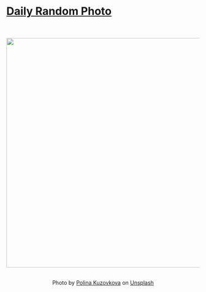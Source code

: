# [Daily Random Photo](https://www.dailyrandomphoto.com/)

<div align="center">
  <br>
  <br>
  <a href="https://www.dailyrandomphoto.com/p/2023/2023-03-17/"><img src="https://images.unsplash.com/photo-1676398414523-c8d10287707d?crop=entropy&cs=tinysrgb&fit=max&fm=jpg&ixid=Mnw3NzUwOHwwfDF8cmFuZG9tfHx8fHx8fHx8MTY3OTAxMzI0NA&ixlib=rb-4.0.3&q=80&w=1080" width="600px"></a>
  <br>
  <br>
  <p class="has-text-grey">Photo by <a href="https://unsplash.com/@p_kuzovkova?utm_source=Daily%20Random%20Photo&amp;utm_medium=referral" target="_blank" rel="noopener noreferrer">Polina Kuzovkova</a> on <a href="https://unsplash.com/photos/J0M6Xq7-i7k?utm_source=Daily%20Random%20Photo&amp;utm_medium=referral" target="_blank" rel="noopener noreferrer">Unsplash</a></p>
</div>
